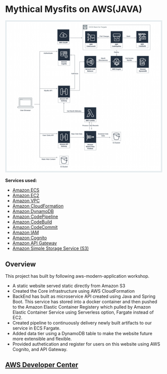 # Mythical Mysfits on AWS(JAVA)

![Architecture](arch-diagram.png)

**Services used:**
* [Amazon ECS](https://aws.amazon.com/ecs/)
* [Amazon EC2](https://aws.amazon.com/ec2/)
* [Amazon VPC](https://aws.amazon.com/vpc/)
* [Amazon CloudFormation](https://aws.amazon.com/cloudformation/)
* [Amazon DynamoDB](https://aws.amazon.com/dynamodb/)
* [Amazon CodePipeline](https://aws.amazon.com/codepipeline/)
* [Amazon CodeBuild](https://aws.amazon.com/codebuild/)
* [Amazon CodeCommit](https://aws.amazon.com/codecommit/)
* [Amazon IAM](https://aws.amazon.com/iam/) 
* [Amazon Cognito](http://aws.amazon.com/cognito/)
* [Amazon API Gateway](https://aws.amazon.com/api-gateway/)
* [Amazon Simple Storage Service (S3)](https://aws.amazon.com/s3/)

## Overview

This project has built by following aws-modern-application workshop. 

* A static website served static directly from Amazon S3
* Created the Core infrastructure using AWS CloudFormation
* BackEnd has built as microservice API created using Java and Spring Boot. This service has stored into a docker container and then pushed to the Amazon Elastic Container Registery which pulled by Amazon Elastic Container Service using Serverless option, Fargate instead of EC2. 
* Created pipeline to continuously delivery newly built artifacts to our service in ECS Fargate. 
* Added data tier using a DynamoDB table to make the website future more extensible and flexible. 
* Provided authetication and register for users on this website using AWS Cognito, and API Gateway. 


## [AWS Developer Center](https://developer.aws)
